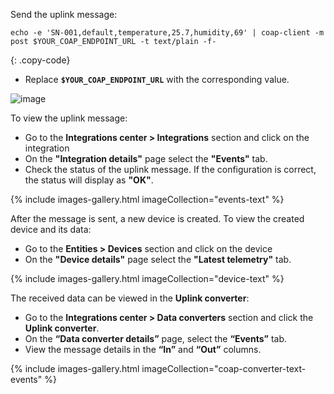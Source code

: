 Send the uplink message:

```shell
echo -e 'SN-001,default,temperature,25.7,humidity,69' | coap-client -m post $YOUR_COAP_ENDPOINT_URL -t text/plain -f-
```
{: .copy-code}
* Replace **`$YOUR_COAP_ENDPOINT_URL`** with the corresponding value.

![image](/images/pe/edge/integrations/coap/terminal-coap-text-payload-1-edge.png)

To view the uplink message:
* Go to the **Integrations center > Integrations** section and click on the integration
* On the **"Integration details"** page select the **"Events"** tab.
* Check the status of the uplink message. If the configuration is correct, the status will display as **"OK"**.

{% include images-gallery.html imageCollection="events-text" %}

After the message is sent, a new device is created.
To view the created device and its data:
* Go to the **Entities > Devices** section and click on the device
* On the **"Device details"** page select the **"Latest telemetry"** tab.

{% include images-gallery.html imageCollection="device-text" %}

The received data can be viewed in the **Uplink converter**:
* Go to the **Integrations center > Data converters** section and click the **Uplink converter**.
* On the **“Data converter details”** page, select the **“Events”** tab.
* View the message details in the **“In”** and **“Out”** columns.

{% include images-gallery.html imageCollection="coap-converter-text-events" %}